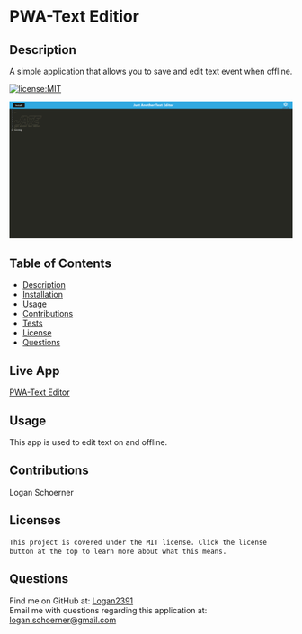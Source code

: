 # PWA-Text Editior
 ## Description
  A simple application that allows you to save and edit text event when offline.

  [![license:MIT](https://img.shields.io/badge/License-MIT-blue.svg)](https://opensource.org/licenses/MIT)

  ![project](./assets/1666748933617.png)    
 ## Table of Contents 
 - [Description](#description)
 - [Installation](#installation)
 - [Usage](#usage)
 - [Contributions](#contributions)
 - [Tests](#tests)
 - [License](#license)
 - [Questions](#questions)

 ## Live App
 [PWA-Text Editor](https://stormy-sierra-66600.herokuapp.com/)

  ## Usage
  This app is used to edit text on and offline.

  ## Contributions
  Logan Schoerner

  ## Licenses
    This project is covered under the MIT license. Click the license button at the top to learn more about what this means.

  ## Questions
  Find me on GitHub at: [Logan2391](https://github.com/Logan2391)<br>
  Email me with questions regarding this application at: logan.schoerner@gmail.com